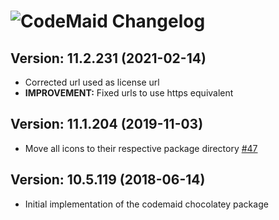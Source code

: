 # ![CodeMaid Changelog](https://img.shields.io/badge/CodeMaid-Package%20Changelog-blue.svg?style=for-the-badge)

## Version: 11.2.231 (2021-02-14)

- Corrected url used as license url
- **IMPROVEMENT:** Fixed urls to use https equivalent

## Version: 11.1.204 (2019-11-03)

- Move all icons to their respective package directory [#47](https://github.com/AdmiringWorm/chocolatey-packages/issues/47)

## Version: 10.5.119 (2018-06-14)

- Initial implementation of the codemaid chocolatey package
